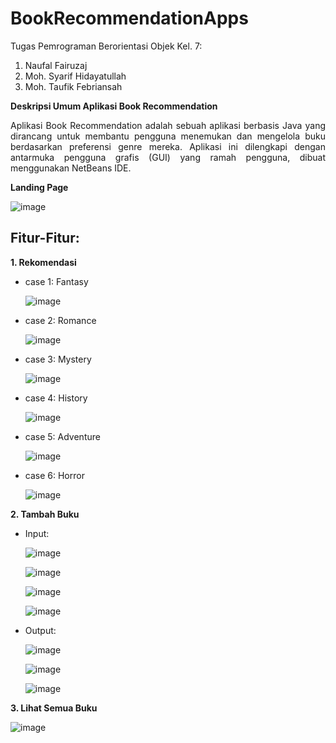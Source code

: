 # BookRecommendationApps
Tugas Pemrograman Berorientasi Objek Kel. 7:
1. Naufal Fairuzaj
2. Moh. Syarif Hidayatullah
3. Moh. Taufik Febriansah

**Deskripsi Umum Aplikasi Book Recommendation**
<p align="justify">Aplikasi Book Recommendation adalah sebuah aplikasi berbasis Java yang dirancang untuk membantu pengguna menemukan dan mengelola buku berdasarkan preferensi genre mereka. Aplikasi ini dilengkapi dengan antarmuka pengguna grafis (GUI) yang ramah pengguna, dibuat menggunakan NetBeans IDE.</p>



**Landing Page**

![image](https://github.com/user-attachments/assets/e5e02d9f-7981-488a-a847-8ed5faa0a992)


## Fitur-Fitur:
**1. Rekomendasi**

- case 1: Fantasy

  ![image](https://github.com/user-attachments/assets/85691c86-21f7-440d-a864-df143cc7d58a)

- case 2: Romance

  ![image](https://github.com/user-attachments/assets/10bacea1-c6d3-4671-886f-a82b956801af)


- case 3: Mystery

  ![image](https://github.com/user-attachments/assets/c9b00478-59cf-43f4-aac6-4f28d3b7d07c)


- case 4: History

  ![image](https://github.com/user-attachments/assets/109a4129-f30a-4c2d-90c7-24a2171a0688)

- case 5: Adventure

  ![image](https://github.com/user-attachments/assets/3344f4ad-61a3-42ad-ae04-bfb04e8de080)


- case 6: Horror

  ![image](https://github.com/user-attachments/assets/f338e01d-569d-4f10-9b13-6ab62a52807e)


**2. Tambah Buku**
- Input:

  ![image](https://github.com/user-attachments/assets/dc53cf32-3b5e-4365-be27-24e175f06d49)

  ![image](https://github.com/user-attachments/assets/7ce5ad91-7396-4cd5-80e8-9823c543c1cd)

  ![image](https://github.com/user-attachments/assets/beb1552c-5703-4be4-9fd7-47626a2cbdd2)

  ![image](https://github.com/user-attachments/assets/46d392b5-7e74-43ad-9c62-fac0d2b1ca18)


- Output:

  ![image](https://github.com/user-attachments/assets/82c2fd02-0738-45c0-ab83-ae0494e77584)

  ![image](https://github.com/user-attachments/assets/f2bd0572-8d57-4264-8d7d-a785d4d8f7d1)

  ![image](https://github.com/user-attachments/assets/a9594538-9268-4bdb-b7fc-3725303f6b03)




**3. Lihat Semua Buku**

![image](https://github.com/user-attachments/assets/8f0b62bd-d843-4723-a480-1e61bca16a05)


